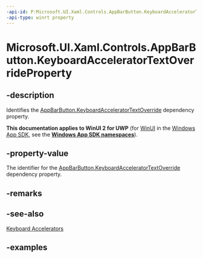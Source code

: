```yaml
---
-api-id: P:Microsoft.UI.Xaml.Controls.AppBarButton.KeyboardAcceleratorTextOverrideProperty
-api-type: winrt property
---
```


<!-- Property syntax.
public DependencyProperty KeyboardAcceleratorTextOverrideProperty { get; }
-->

# Microsoft.UI.Xaml.Controls.AppBarButton.KeyboardAcceleratorTextOverrideProperty

## -description
Identifies the [AppBarButton.KeyboardAcceleratorTextOverride](appbarbutton_keyboardacceleratortextoverride.md) dependency property.

**This documentation applies to WinUI 2 for UWP** (for [WinUI](/windows/apps/winui/winui3/) in the [Windows App SDK](/windows/apps/windows-app-sdk/), see the **[Windows App SDK namespaces](/windows/windows-app-sdk/api/winrt/)**).

## -property-value
The identifier for the [AppBarButton.KeyboardAcceleratorTextOverride](appbarbutton_keyboardacceleratortextoverride.md) dependency property.

## -remarks

## -see-also
[Keyboard Accelerators](/windows/apps/design/input/keyboard-accelerators)

## -examples

